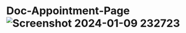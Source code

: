 # Doc-Appointment-Page![Screenshot 2024-01-09 232723](https://github.com/Kingsman119/Doc-Appointment-Page/assets/154053800/088adbe8-a7a7-442c-9a9a-790e1d18def6)
